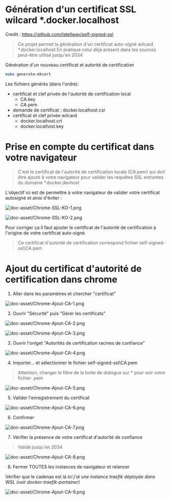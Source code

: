 # Génération d'un certificat SSL wilcard *.docker.localhost

Credit : https://github.com/lstellway/self-signed-ssl

> Ce projet permet la génération d'un certificat auto-signé wilcard *.docker.localhost
> En pratique celui déjà présent dans les sources peut-être utilisé jusqu'en 2034

Génération d'un nouveau certificat et autorité de certification

```bash
make generate-mkcert
```

Les fichiers générés (dans l'ordre):
 * certificat et clef privée de l'autorité de certification local
    * CA.key
    * CA.pem
 * demande de certificat : docker.localhost.csr
 * certificat et clef privée wilcard
    * docker.localhost.crt
    * docker.localhost.key


# Prise en compte du certificat dans votre navigateur

> C'est le certificat de l'autorité de certification locale (CA.pem) qui doit être ajouté à votre navigateur pour valider les requêtes SSL entrantes du domaine *.docker.devhost

L'objectif ici est de permettre à votre navigateur de valider votre certificat autosigné et ainsi d'éviter :

![doc-asset/Chrome-SSL-KO-1.png](doc-asset/Chrome-SSL-KO-1.png)

![doc-asset/Chrome-SSL-KO-2.png](doc-asset/Chrome-SSL-KO-2.png)

Pour corriger ça il faut ajouter le certificat de l'autorité de certification à l'origine de votre certificat auto-signé.

> Ce certificat d'autorité de certification correspond fichier self-signed-ssl\CA.pem

# Ajout du certificat d'autorité de certification dans chrome

1. Aller dans les paramètres et chercher "certificat"

![doc-asset/Chrome-Ajout-CA-1.png](doc-asset/Chrome-Ajout-CA-1.png)

2. Ouvrir "Sécurité" puis "Gérer les certificats"

![doc-asset/Chrome-Ajout-CA-2.png](doc-asset/Chrome-Ajout-CA-2.png)

![doc-asset/Chrome-Ajout-CA-3.png](doc-asset/Chrome-Ajout-CA-3.png)

3. Ouvrir l'onlget "Autorités de certification racines de confiance"

![doc-asset/Chrome-Ajout-CA-4.png](doc-asset/Chrome-Ajout-CA-4.png)

4. Importer... et sélectionner le fichier self-signed-ssl\CA.pem

> Attention, changer le filtre de la boite de dialogue sur * pour voir votre fichier .pem

![doc-asset/Chrome-Ajout-CA-5.png](doc-asset/Chrome-Ajout-CA-5.png)

5. Valider l'enregistrement du certificat

![doc-asset/Chrome-Ajout-CA-6.png](doc-asset/Chrome-Ajout-CA-6.png)

6. Confirmer

![doc-asset/Chrome-Ajout-CA-7.png](doc-asset/Chrome-Ajout-CA-7.png)

7. Vérifier la présence de votre certificat d'autorité de confiance

> Valide jusqu'en 2034

![doc-asset/Chrome-Ajout-CA-8.png](doc-asset/Chrome-Ajout-CA-8.png)

8. Fermer TOUTES les instances de navigateur et relancer

Vérifier que le cadenas est là 
*Ici j'ai une instance traefik déployée dans WSL (voir docker-traefik-portainer)*

![doc-asset/Chrome-Ajout-CA-9.png](doc-asset/Chrome-Ajout-CA-9.png)